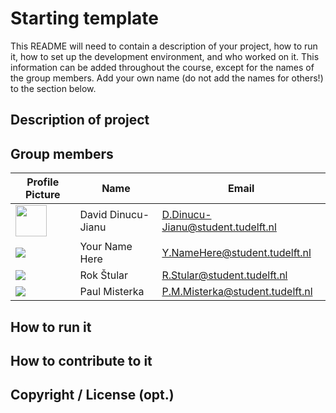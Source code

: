 # Starting template

This README will need to contain a description of your project, how to run it, how to set up the development environment, and who worked on it.
This information can be added throughout the course, except for the names of the group members.
Add your own name (do not add the names for others!) to the section below.

## Description of project

## Group members

| Profile Picture | Name | Email |
|---|---|---|
| <img src="https://gitlab.ewi.tudelft.nl/uploads/-/system/user/avatar/4705/avatar.png?width=100" width=50> | David Dinucu-Jianu | D.Dinucu-Jianu@student.tudelft.nl |
| ![](https://eu.ui-avatars.com/api/?name=OOPP&length=4&size=50&color=DDD&background=777&font-size=0.325) | Your Name Here | Y.NameHere@student.tudelft.nl |
| ![](https://en.gravatar.com/userimage/215919617/deb21f77ed0ec5c42d75b0dae551b912.png?size=50) | Rok Štular | R.Stular@student.tudelft.nl |
| ![](https://avatars.githubusercontent.com/u/45182027?v=4&size=50) | Paul Misterka | P.M.Misterka@student.tudelft.nl |

<!-- Instructions (remove once assignment has been completed -->
<!-- - Add (only!) your own name to the table above (use Markdown formatting) -->
<!-- - Mention your *student* email address -->
<!-- - Preferably add a recognizable photo, otherwise add your GitLab photo -->
<!-- - (please make sure the photos have the same size) --> 

## How to run it

## How to contribute to it

## Copyright / License (opt.)
